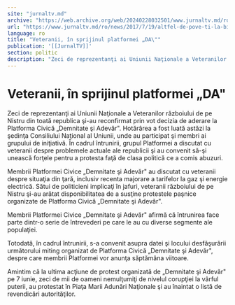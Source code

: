 ```yaml
---
site: "jurnaltv.md"
archive: "https://web.archive.org/web/20240228032501/www.jurnaltv.md/ro/news/2017/7/19/altfel-de-pove-ti-la-biblioteca-10293829/"
url: "https://www.jurnaltv.md/ro/news/2017/7/19/altfel-de-pove-ti-la-biblioteca-10293829/"
language: ro
title: "Veteranii, în sprijinul platformei „DA\""
publication: '[[JurnalTV]]'
section: politic
description: "Zeci de reprezentanţi ai Uniunii Naţionale a Veteranilor războiului de pe Nistru din toată republica şi-au reconfirmat prin vot decizia de aderare la..."
---
```


# Veteranii, în sprijinul platformei „DA"

Zeci de reprezentanţi ai Uniunii Naţionale a Veteranilor războiului de pe Nistru din toată republica şi-au reconfirmat prin vot decizia de aderare la Platforma Civică „Demnitate şi Adevăr". Hotărârea a fost luată astăzi la şedinţa Consiliului Naţional al Uniunii, unde au participat şi membri ai grupului de iniţiativă. În cadrul întrunirii, grupul Platformei a discutat cu veteranii despre problemele actuale ale republicii şi au convenit să-şi unească forţele pentru a protesta faţă de clasa politică ce a comis abuzuri.

Membrii Platformei Civice „Demnitate şi Adevăr" au discutat cu veteranii despre situaţia din ţară, inclusiv recenta majorare a tarifelor la gaz şi energie electrică. Sătui de politicieni implicaţi în jafuri, veteranii războiului de pe Nistru şi-au arătat disponibilitatea de a susţine protestele paşnice organizate de Platforma Civică „Demnitate şi Adevăr".

Membrii Platformei Civice „Demnitate şi Adevăr" afirmă că întrunirea face parte dintr-o serie de întrevederi pe care le au cu diverse segmente ale populaţiei.

Totodată, în cadrul întrunirii, s-a convenit asupra datei şi locului desfăşurării următorului miting organizat de Platforma Civică „Demnitate şi Adevăr", despre care membrii Platformei vor anunţa săptămâna viitoare.

Amintim că la ultima acţiune de protest organizată de „Demnitate şi Adevăr" pe 7 iunie, zeci de mii de oameni nemulţumiţi de nivelul corupţiei la vârful puterii, au protestat în Piaţa Marii Adunări Naţionale şi au înaintat o listă de revendicări autorităţilor.